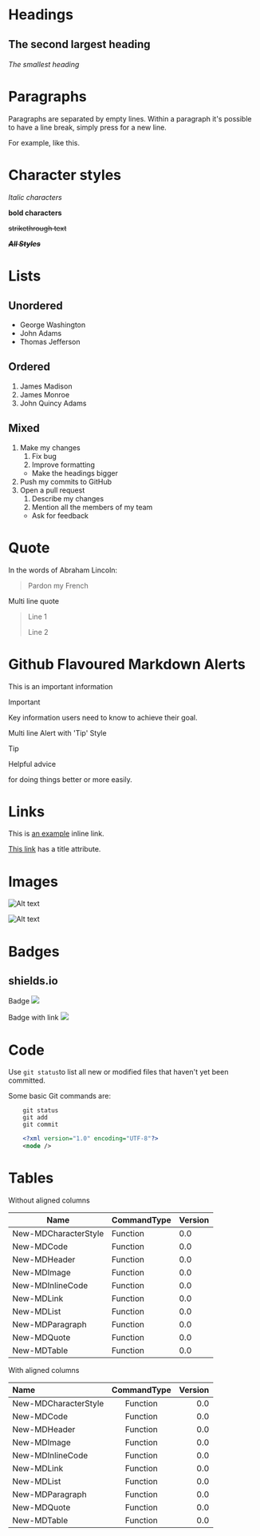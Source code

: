 # Headings
## The second largest heading
###### The smallest heading
# Paragraphs
Paragraphs are separated by empty lines. Within a paragraph it's possible to have a line break,
simply press <return> for a new line.

For example,
like this.

# Character styles
*Italic characters*

**bold characters**

~~strikethrough text~~

~~***All Styles***~~

# Lists
## Unordered


- George Washington
- John Adams
- Thomas Jefferson

## Ordered
1. James Madison
2. James Monroe
3. John Quincy Adams

## Mixed
1. Make my changes
   1. Fix bug
   2. Improve formatting
    - Make the headings bigger
1. Push my commits to GitHub
1. Open a pull request
   1. Describe my changes
   2. Mention all the members of my team
    - Ask for feedback

# Quote
In the words of Abraham Lincoln:

> Pardon my French

Multi line quote

> Line 1
>
> Line 2

# Github Flavoured Markdown Alerts
This is an important information

> [!IMPORTANT]
> Key information users need to know to achieve their goal.

Multi line Alert with 'Tip' Style

> [!TIP]
> Helpful advice 
>
> for doing things better or more easily.

# Links
This is [an example](http://www.example.com/) inline link.

[This link](http://www.example.com/ "Title") has a title attribute.

# Images
![Alt text](http://www.iana.org/_img/2013.1/iana-logo-header.svg)

![Alt text](http://www.iana.org/_img/2013.1/iana-logo-header.svg "Optional title attribute")

# Badges
## shields.io
Badge 
![](https://img.shields.io/badge/%3CSUBJECT%3E-%3CSTATUS%3E-red.svg)

Badge with link
[![](https://img.shields.io/badge/%3CSUBJECT%3E-%3CSTATUS%3E-red.svg)](https://img.shields.io/badge/%3CSUBJECT%3E-%3CSTATUS%3E-red.svg)

# Code
Use `git status`to list all new or modified files that haven't yet been committed.

Some basic Git commands are:

```
    git status
    git add
    git commit
```
```xml
    <?xml version="1.0" encoding="UTF-8"?>
    <node />
```
# Tables
Without aligned columns

| Name                 | CommandType | Version |
| -------------------- | ----------- | ------- |
| New-MDCharacterStyle | Function    | 0.0     |
| New-MDCode           | Function    | 0.0     |
| New-MDHeader         | Function    | 0.0     |
| New-MDImage          | Function    | 0.0     |
| New-MDInlineCode     | Function    | 0.0     |
| New-MDLink           | Function    | 0.0     |
| New-MDList           | Function    | 0.0     |
| New-MDParagraph      | Function    | 0.0     |
| New-MDQuote          | Function    | 0.0     |
| New-MDTable          | Function    | 0.0     |
With aligned columns

| Name                 | CommandType | Version |
|:-------------------- |:-----------:| -------:|
| New-MDCharacterStyle | Function    | 0.0     |
| New-MDCode           | Function    | 0.0     |
| New-MDHeader         | Function    | 0.0     |
| New-MDImage          | Function    | 0.0     |
| New-MDInlineCode     | Function    | 0.0     |
| New-MDLink           | Function    | 0.0     |
| New-MDList           | Function    | 0.0     |
| New-MDParagraph      | Function    | 0.0     |
| New-MDQuote          | Function    | 0.0     |
| New-MDTable          | Function    | 0.0     |

